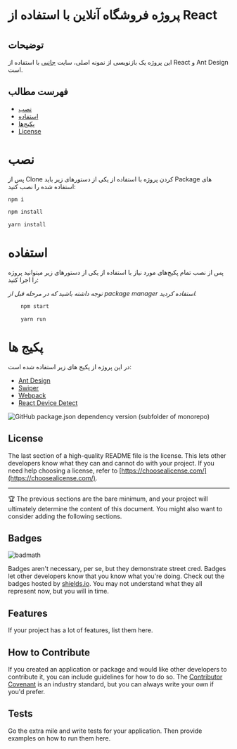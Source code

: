 # پروژه فروشگاه آنلاین با استفاده از  React
# <Your-Project-Title>

## توضیحات

این پروژه یک بازنویسی از نمونه اصلی، سایت [جانبی](https://janebi.com/) با استفاده از React و Ant Design است.

## فهرست مطالب


- [نصب](#نصب)
- [استفاده](#استفاده)
- [پکیج‌ها](#پکیج-ها)
- [License](#license)

# نصب

پس از Clone کردن پروژه با استفاده از یکی از دستورهای زیر باید Package های استفاده شده را نصب کنید:
```bash
npm i
```
```bash
npm install
```
```bash
yarn install
```

# استفاده

پس از نصب تمام پکیج‌های مورد نیاز با استفاده از یکی از دستورهای زیر میتوانید پروژه را اجرا کنید:

*توجه داشته باشید که در مرحله قبل از package manager استفاده کردید.*

```bash
    npm start
```
```bash
    yarn run
```

# پکیج ها

در این پروژه از پکیج های زیر استفاده شده است:

- [Ant Design](https://ant.design/)
- [Swiper](https://swiperjs.com/)
- [Webpack](https://webpack.js.org/)
- [React Device Detect](https://github.com/duskload/react-device-detect)

![GitHub package.json dependency version (subfolder of monorepo)](https://img.shields.io/github/package-json/dependency-version/smahmoodh/online-shop/react-device-detect)


## License

The last section of a high-quality README file is the license. This lets other developers know what they can and cannot do with your project. If you need help choosing a license, refer to [https://choosealicense.com/](https://choosealicense.com/).

---

🏆 The previous sections are the bare minimum, and your project will ultimately determine the content of this document. You might also want to consider adding the following sections.

## Badges

![badmath](https://img.shields.io/github/languages/top/lernantino/badmath)

Badges aren't necessary, per se, but they demonstrate street cred. Badges let other developers know that you know what you're doing. Check out the badges hosted by [shields.io](https://shields.io/). You may not understand what they all represent now, but you will in time.

## Features

If your project has a lot of features, list them here.

## How to Contribute

If you created an application or package and would like other developers to contribute it, you can include guidelines for how to do so. The [Contributor Covenant](https://www.contributor-covenant.org/) is an industry standard, but you can always write your own if you'd prefer.

## Tests

Go the extra mile and write tests for your application. Then provide examples on how to run them here.
